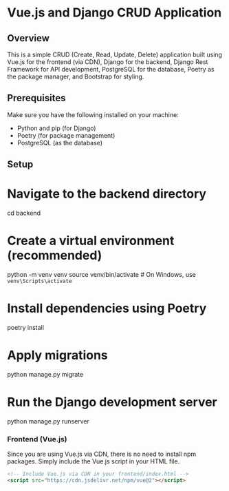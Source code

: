 # Vue.js and Django CRUD Application

## Overview

This is a simple CRUD (Create, Read, Update, Delete) application built using Vue.js for the frontend (via CDN), Django for the backend, Django Rest Framework for API development, PostgreSQL for the database, Poetry as the package manager, and Bootstrap for styling.

## Prerequisites

Make sure you have the following installed on your machine:

- Python and pip (for Django)
- Poetry (for package management)
- PostgreSQL (as the database)

## Setup

# Navigate to the backend directory
cd backend

# Create a virtual environment (recommended)
python -m venv venv
source venv/bin/activate  # On Windows, use `venv\Scripts\activate`

# Install dependencies using Poetry
poetry install

# Apply migrations
python manage.py migrate

# Run the Django development server
python manage.py runserver

### Frontend (Vue.js)

Since you are using Vue.js via CDN, there is no need to install npm packages. Simply include the Vue.js script in your HTML file.

```html
<!-- Include Vue.js via CDN in your frontend/index.html -->
<script src="https://cdn.jsdelivr.net/npm/vue@2"></script>
